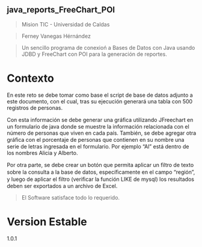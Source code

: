 ## java_reports_FreeChart_POI

>Mision TIC - Universidad de Caldas

>Ferney Vanegas Hérnández

>Un sencillo programa de conexioń a Bases de Datos con Java usando JDBD y FreeChart con POI para la generación de reportes.

# Contexto

En este reto se debe tomar como base el script de base de datos adjunto a este documento, con el cual, tras su ejecución generará una tabla con 500 registros de personas.

Con esta información se debe generar una gráﬁca utilizando JFreechart en un formulario de java donde se muestre la información relacionada con el número de personas que viven en cada país. También, se debe agregar otra gráﬁca con el porcentaje de personas que contienen en su nombre una serie de letras ingresada en el formulario. Por ejemplo “Al” está dentro de los nombres Alicia y Alberto.

Por otra parte, se debe crear un botón que permita aplicar un ﬁltro de texto sobre la consulta a la base de datos, especíﬁcamente en el campo “región”, y luego de aplicar el ﬁltro (veriﬁcar la función LIKE de mysql) los resultados deben ser exportados a un archivo de Excel.

> El Software satisface todo lo requerido.

# Version Estable

1.0.1
